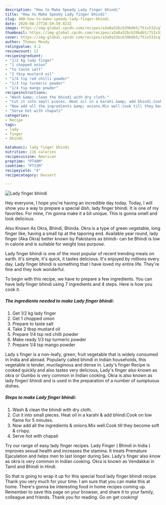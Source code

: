 ```yaml
---
description: "How to Make Speedy Lady finger bhindi"
title: "How to Make Speedy Lady finger bhindi"
slug: 400-how-to-make-speedy-lady-finger-bhindi
date: 2020-08-27T16:59:59.823Z
image: https://img-global.cpcdn.com/recipes/a3a0a32bcb39bdb5/751x532cq70/lady-finger-bhindi-recipe-main-photo.jpg
thumbnail: https://img-global.cpcdn.com/recipes/a3a0a32bcb39bdb5/751x532cq70/lady-finger-bhindi-recipe-main-photo.jpg
cover: https://img-global.cpcdn.com/recipes/a3a0a32bcb39bdb5/751x532cq70/lady-finger-bhindi-recipe-main-photo.jpg
author: Thomas Moody
ratingvalue: 4.2
reviewcount: 12
recipeingredient:
- "1/2 kg lady finger"
- "1 chopped onion"
- "to taste salt"
- "2 tbsp mustard oil"
- "1/4 tsp red chilli powder"
- "1/3 tsp turmeric powder"
- "1/4 tsp mango powder"
recipeinstructions:
- "Wash &amp; clean the bhindi with dry cloth."
- "Cut it into small pieces. Heat oil in a karahi &amp; add bhindi.Cook on low flame for 5 minutes."
- "Now add all the ingredients &amp; onions.Mix well.Cook till they become soft &amp; crispy."
- "Serve hot with chapati"
categories:
- Recipe
tags:
- lady
- finger
- bhindi

katakunci: lady finger bhindi 
nutrition: 216 calories
recipecuisine: American
preptime: "PT40M"
cooktime: "PT33M"
recipeyield: "4"
recipecategory: Dessert

---
```



![Lady finger bhindi](https://img-global.cpcdn.com/recipes/a3a0a32bcb39bdb5/751x532cq70/lady-finger-bhindi-recipe-main-photo.jpg)

Hey everyone, I hope you're having an incredible day today. Today, I will show you a way to prepare a special dish, lady finger bhindi. It is one of my favorites. For mine, I'm gonna make it a bit unique. This is gonna smell and look delicious.

Also Known As Okra, Bhindi, Bhinda. Okra is a type of green vegetable, long finger like, having a small tip at the taporing end. Available year round, lady finger (Aka Okra) better known by Pakistanis as bhindi- can be Bhindi is low in calorie and is suitable for weight loss purpose.

Lady finger bhindi is one of the most popular of recent trending meals on earth. It's simple, it's quick, it tastes delicious. It's enjoyed by millions every day. Lady finger bhindi is something that I have loved my entire life. They're fine and they look wonderful.


To begin with this recipe, we have to prepare a few ingredients. You can have lady finger bhindi using 7 ingredients and 4 steps. Here is how you cook it.

<!--inarticleads1-->

##### The ingredients needed to make Lady finger bhindi:

1. Get 1/2 kg lady finger
1. Get 1 chopped onion
1. Prepare to taste salt
1. Take 2 tbsp mustard oil
1. Prepare 1/4 tsp red chilli powder
1. Make ready 1/3 tsp turmeric powder
1. Prepare 1/4 tsp mango powder


Lady s finger is a non-leafy, green, fruit vegetable that is widely consumed in India and abroad. Popularly called bhindi in Indian households, this vegetable is tender, mucilaginous and dense in. Lady&#39;s finger Recipe is cooked quickly and also tastes very delicious, Lady&#39;s finger also known as okra or Gumbo is very common in Indian cooking. Okra is also known as lady finger/ bhindi and is used in the preparation of a number of sumptuous dishes. 

<!--inarticleads2-->

##### Steps to make Lady finger bhindi:

1. Wash &amp; clean the bhindi with dry cloth.
1. Cut it into small pieces. Heat oil in a karahi &amp; add bhindi.Cook on low flame for 5 minutes.
1. Now add all the ingredients &amp; onions.Mix well.Cook till they become soft &amp; crispy.
1. Serve hot with chapati


Try our range of easy lady finger recipes. Lady Finger ( Bhindi in India ) improves sexual health and increases the stamina. It treats Premature Ejaculation and helps men to last longer during Sex. Lady&#39;s finger also know as okra is very common in Indian cooking. Okra is known as Vendakkai in Tamil and Bhindi in Hindi. 

So that is going to wrap it up for this special food lady finger bhindi recipe. Thank you very much for your time. I am sure that you can make this at home. There's gonna be interesting food in home recipes coming up. Remember to save this page on your browser, and share it to your family, colleague and friends. Thank you for reading. Go on get cooking!
